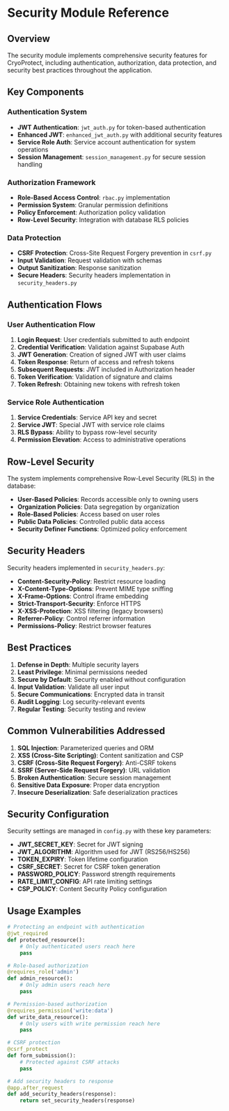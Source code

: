 # Security Module Reference

## Overview

The security module implements comprehensive security features for CryoProtect, including authentication, authorization, data protection, and security best practices throughout the application.

## Key Components

### Authentication System
- **JWT Authentication**: `jwt_auth.py` for token-based authentication
- **Enhanced JWT**: `enhanced_jwt_auth.py` with additional security features
- **Service Role Auth**: Service account authentication for system operations
- **Session Management**: `session_management.py` for secure session handling

### Authorization Framework
- **Role-Based Access Control**: `rbac.py` implementation
- **Permission System**: Granular permission definitions
- **Policy Enforcement**: Authorization policy validation
- **Row-Level Security**: Integration with database RLS policies

### Data Protection
- **CSRF Protection**: Cross-Site Request Forgery prevention in `csrf.py`
- **Input Validation**: Request validation with schemas
- **Output Sanitization**: Response sanitization
- **Secure Headers**: Security headers implementation in `security_headers.py`

## Authentication Flows

### User Authentication Flow
1. **Login Request**: User credentials submitted to auth endpoint
2. **Credential Verification**: Validation against Supabase Auth
3. **JWT Generation**: Creation of signed JWT with user claims
4. **Token Response**: Return of access and refresh tokens
5. **Subsequent Requests**: JWT included in Authorization header
6. **Token Verification**: Validation of signature and claims
7. **Token Refresh**: Obtaining new tokens with refresh token

### Service Role Authentication
1. **Service Credentials**: Service API key and secret
2. **Service JWT**: Special JWT with service role claims
3. **RLS Bypass**: Ability to bypass row-level security
4. **Permission Elevation**: Access to administrative operations

## Row-Level Security

The system implements comprehensive Row-Level Security (RLS) in the database:

- **User-Based Policies**: Records accessible only to owning users
- **Organization Policies**: Data segregation by organization
- **Role-Based Policies**: Access based on user roles
- **Public Data Policies**: Controlled public data access
- **Security Definer Functions**: Optimized policy enforcement

## Security Headers

Security headers implemented in `security_headers.py`:

- **Content-Security-Policy**: Restrict resource loading
- **X-Content-Type-Options**: Prevent MIME type sniffing
- **X-Frame-Options**: Control iframe embedding
- **Strict-Transport-Security**: Enforce HTTPS
- **X-XSS-Protection**: XSS filtering (legacy browsers)
- **Referrer-Policy**: Control referrer information
- **Permissions-Policy**: Restrict browser features

## Best Practices

1. **Defense in Depth**: Multiple security layers
2. **Least Privilege**: Minimal permissions needed
3. **Secure by Default**: Security enabled without configuration
4. **Input Validation**: Validate all user input
5. **Secure Communications**: Encrypted data in transit
6. **Audit Logging**: Log security-relevant events
7. **Regular Testing**: Security testing and review

## Common Vulnerabilities Addressed

1. **SQL Injection**: Parameterized queries and ORM
2. **XSS (Cross-Site Scripting)**: Content sanitization and CSP
3. **CSRF (Cross-Site Request Forgery)**: Anti-CSRF tokens
4. **SSRF (Server-Side Request Forgery)**: URL validation
5. **Broken Authentication**: Secure session management
6. **Sensitive Data Exposure**: Proper data encryption
7. **Insecure Deserialization**: Safe deserialization practices

## Security Configuration

Security settings are managed in `config.py` with these key parameters:

- **JWT_SECRET_KEY**: Secret for JWT signing
- **JWT_ALGORITHM**: Algorithm used for JWT (RS256/HS256)
- **TOKEN_EXPIRY**: Token lifetime configuration
- **CSRF_SECRET**: Secret for CSRF token generation
- **PASSWORD_POLICY**: Password strength requirements
- **RATE_LIMIT_CONFIG**: API rate limiting settings
- **CSP_POLICY**: Content Security Policy configuration

## Usage Examples

```python
# Protecting an endpoint with authentication
@jwt_required
def protected_resource():
    # Only authenticated users reach here
    pass

# Role-based authorization
@requires_role('admin')
def admin_resource():
    # Only admin users reach here
    pass

# Permission-based authorization
@requires_permission('write:data')
def write_data_resource():
    # Only users with write permission reach here
    pass

# CSRF protection
@csrf_protect
def form_submission():
    # Protected against CSRF attacks
    pass

# Add security headers to response
@app.after_request
def add_security_headers(response):
    return set_security_headers(response)
```